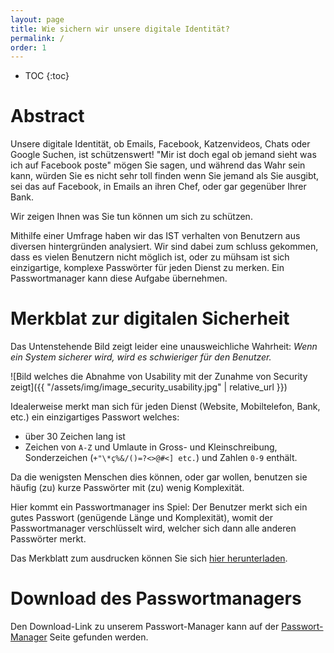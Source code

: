 ```yaml
---
layout: page
title: Wie sichern wir unsere digitale Identität?
permalink: /
order: 1
---
```

* TOC
{:toc}

# Abstract
Unsere digitale Identität, ob Emails, Facebook, Katzenvideos, Chats oder Google Suchen, ist schützenswert!
"Mir ist doch egal ob jemand sieht was ich auf Facebook poste" mögen Sie sagen, und während das Wahr sein kann, würden Sie es nicht sehr toll finden wenn Sie jemand als Sie ausgibt, sei das auf Facebook, in Emails an ihren Chef, oder gar gegenüber Ihrer Bank.

Wir zeigen Ihnen was Sie tun können um sich zu schützen.

Mithilfe einer Umfrage haben wir das IST verhalten von Benutzern aus diversen hintergründen analysiert. Wir sind dabei zum schluss gekommen, dass es vielen Benutzern nicht möglich ist, oder zu mühsam ist sich einzigartige, komplexe Passwörter für jeden Dienst zu merken. Ein Passwortmanager kann diese Aufgabe übernehmen.

# Merkblat zur digitalen Sicherheit
Das Untenstehende Bild zeigt leider eine unausweichliche Wahrheit: *Wenn ein System sicherer wird, wird es schwieriger für den Benutzer.*

![Bild welches die Abnahme von Usability mit der Zunahme von Security zeigt]({{ "/assets/img/image_security_usability.jpg" | relative_url }})

Idealerweise merkt man sich für jeden Dienst (Website, Mobiltelefon, Bank, etc.) ein einzigartiges Passwort welches:

 - über 30 Zeichen lang ist
 - Zeichen von `A-Z` und Umlaute in Gross- und Kleinschreibung, Sonderzeichen (`+"\*ç%&/()=?<>@#<] etc.`) und Zahlen `0-9` enthält.

Da die wenigsten Menschen dies können, oder gar wollen, benutzen sie häufig (zu) kurze Passwörter mit (zu) wenig Komplexität.

Hier kommt ein Passwortmanager ins Spiel: Der Benutzer merkt sich ein gutes Passwort (genügende Länge und Komplexität), womit der Passwortmanager verschlüsselt wird, welcher sich dann alle anderen Passwörter merkt.

Das Merkblatt zum ausdrucken können Sie sich [hier herunterladen](/assets/pdf/merkblatt.pdf).

# Download des Passwortmanagers
Den Download-Link zu unserem Passwort-Manager kann auf der [Passwort-Manager](/passmanager/passwort-manager) Seite gefunden werden.
